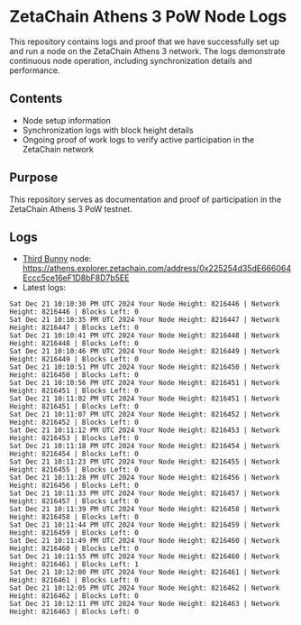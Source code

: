 # ZetaChain Athens 3 PoW Node Logs
This repository contains logs and proof that we have successfully set up and run a node on the ZetaChain Athens 3 network. The logs demonstrate continuous node operation, including synchronization details and performance.

## Contents
- Node setup information
- Synchronization logs with block height details
- Ongoing proof of work logs to verify active participation in the ZetaChain network

## Purpose
This repository serves as documentation and proof of participation in the ZetaChain Athens 3 PoW testnet.

## Logs

- [Third Bunny](https://thirdbunny.xyz/) node: https://athens.explorer.zetachain.com/address/0x225254d35dE666064Eccc5ce16eF1D8bF8D7b5EE
- Latest logs:
```
Sat Dec 21 10:10:30 PM UTC 2024 Your Node Height: 8216446 | Network Height: 8216446 | Blocks Left: 0
Sat Dec 21 10:10:35 PM UTC 2024 Your Node Height: 8216447 | Network Height: 8216447 | Blocks Left: 0
Sat Dec 21 10:10:41 PM UTC 2024 Your Node Height: 8216448 | Network Height: 8216448 | Blocks Left: 0
Sat Dec 21 10:10:46 PM UTC 2024 Your Node Height: 8216449 | Network Height: 8216449 | Blocks Left: 0
Sat Dec 21 10:10:51 PM UTC 2024 Your Node Height: 8216450 | Network Height: 8216450 | Blocks Left: 0
Sat Dec 21 10:10:56 PM UTC 2024 Your Node Height: 8216451 | Network Height: 8216451 | Blocks Left: 0
Sat Dec 21 10:11:02 PM UTC 2024 Your Node Height: 8216451 | Network Height: 8216451 | Blocks Left: 0
Sat Dec 21 10:11:07 PM UTC 2024 Your Node Height: 8216452 | Network Height: 8216452 | Blocks Left: 0
Sat Dec 21 10:11:12 PM UTC 2024 Your Node Height: 8216453 | Network Height: 8216453 | Blocks Left: 0
Sat Dec 21 10:11:18 PM UTC 2024 Your Node Height: 8216454 | Network Height: 8216454 | Blocks Left: 0
Sat Dec 21 10:11:23 PM UTC 2024 Your Node Height: 8216455 | Network Height: 8216455 | Blocks Left: 0
Sat Dec 21 10:11:28 PM UTC 2024 Your Node Height: 8216456 | Network Height: 8216456 | Blocks Left: 0
Sat Dec 21 10:11:33 PM UTC 2024 Your Node Height: 8216457 | Network Height: 8216457 | Blocks Left: 0
Sat Dec 21 10:11:39 PM UTC 2024 Your Node Height: 8216458 | Network Height: 8216458 | Blocks Left: 0
Sat Dec 21 10:11:44 PM UTC 2024 Your Node Height: 8216459 | Network Height: 8216459 | Blocks Left: 0
Sat Dec 21 10:11:49 PM UTC 2024 Your Node Height: 8216460 | Network Height: 8216460 | Blocks Left: 0
Sat Dec 21 10:11:55 PM UTC 2024 Your Node Height: 8216460 | Network Height: 8216461 | Blocks Left: 1
Sat Dec 21 10:12:00 PM UTC 2024 Your Node Height: 8216461 | Network Height: 8216461 | Blocks Left: 0
Sat Dec 21 10:12:05 PM UTC 2024 Your Node Height: 8216462 | Network Height: 8216462 | Blocks Left: 0
Sat Dec 21 10:12:11 PM UTC 2024 Your Node Height: 8216463 | Network Height: 8216463 | Blocks Left: 0
```
